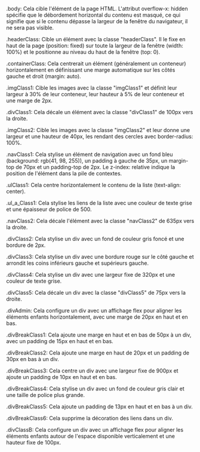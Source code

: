 .body: Cela cible l'élément <body> de la page HTML. L'attribut overflow-x: hidden spécifie que le débordement horizontal
du contenu est masqué, ce qui signifie que si le contenu dépasse la largeur de la fenêtre du navigateur, il ne sera pas
visible.

.headerClass: Cible un élément avec la classe "headerClass". Il le fixe en haut de la page (position: fixed) sur toute 
la largeur de la fenêtre (width: 100%) et le positionne au niveau du haut de la fenêtre (top: 0).

.containerClass: Cela centrerait un élément (généralement un conteneur) horizontalement en définissant une marge 
automatique sur les côtés gauche et droit (margin: auto).

.imgClass1: Cible les images avec la classe "imgClass1" et définit leur largeur à 30% de leur conteneur, leur hauteur
à 5% de leur conteneur et une marge de 2px.

.divClass1: Cela décale un élément avec la classe "divClass1" de 100px vers la droite.

.imgClass2: Cible les images avec la classe "imgClass2" et leur donne une largeur et une hauteur de 40px, les rendant
des cercles avec border-radius: 100%.

.navClass1: Cela stylise un élément de navigation avec un fond bleu (background: rgb(41, 98, 255)), un padding à gauche
de 35px, un margin-top de 70px et un padding-top de 2px. Le z-index: relative indique la position de l'élément dans la pile de contextes.

.ulClass1: Cela centre horizontalement le contenu de la liste (text-align: center).

.ul_a_Class1: Cela stylise les liens de la liste avec une couleur de texte grise et une épaisseur de police de 500.

.navClass2: Cela décale l'élément avec la classe "navClass2" de 635px vers la droite.

.divClass2: Cela stylise un div avec un fond de couleur gris foncé et une bordure de 2px.

.divClass3: Cela stylise un div avec une bordure rouge sur le côté gauche et arrondit les coins inférieurs gauche et
supérieurs gauche.

.divClass4: Cela stylise un div avec une largeur fixe de 320px et une couleur de texte grise.

.divClass5: Cela décale un div avec la classe "divClass5" de 75px vers la droite.

.divAdmin: Cela configure un div avec un affichage flex pour aligner les éléments enfants horizontalement, avec une marge
de 20px en haut et en bas.

.divBreakClass1: Cela ajoute une marge en haut et en bas de 50px à un div, avec un padding de 15px en haut et en bas.

.divBreakClass2: Cela ajoute une marge en haut de 20px et un padding de 30px en bas à un div.

.divBreakClass3: Cela centre un div avec une largeur fixe de 900px et ajoute un padding de 10px en haut et en bas.

.divBreakClass4: Cela stylise un div avec un fond de couleur gris clair et une taille de police plus grande.

.divBreakClass5: Cela ajoute un padding de 13px en haut et en bas à un div.

.divBreakClass6: Cela supprime la décoration des liens dans un div.

.divClassB: Cela configure un div avec un affichage flex pour aligner les éléments enfants autour de l'espace disponible 
verticalement et une hauteur fixe de 100px.